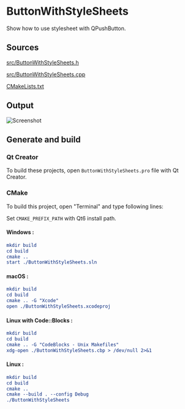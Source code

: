 # ButtonWithStyleSheets

Show how to use stylesheet with QPushButton.

## Sources

[src/ButtonWithStyleSheets.h](src/ButtonWithStyleSheets.h)

[src/ButtonWithStyleSheets.cpp](src/ButtonWithStyleSheets.cpp)

[CMakeLists.txt](CMakeLists.txt)

## Output

![Screenshot](../../../docs/Pictures/ButtonWithStyleSheets.png)

## Generate and build

### Qt Creator

To build these projects, open `ButtonWithStyleSheets.pro` file with Qt Creator.

### CMake

To build this project, open "Terminal" and type following lines:

Set `CMAKE_PREFIX_PATH` with Qt6 install path.

#### Windows :

``` cmake
mkdir build
cd build
cmake ..
start ./ButtonWithStyleSheets.sln
```

#### macOS :

``` cmake
mkdir build
cd build
cmake .. -G "Xcode"
open ./ButtonWithStyleSheets.xcodeproj
```

#### Linux with Code::Blocks :

``` cmake
mkdir build
cd build
cmake .. -G "CodeBlocks - Unix Makefiles"
xdg-open ./ButtonWithStyleSheets.cbp > /dev/null 2>&1
```

#### Linux :

``` cmake
mkdir build
cd build
cmake .. 
cmake --build . --config Debug
./ButtonWithStyleSheets
```
